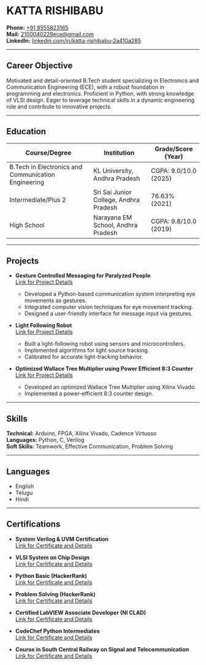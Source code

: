 # KATTA RISHIBABU

**Phone:** [+91 8555823165](tel:+918555823165)  
**Mail:** [2100040229ece@gmail.com](mailto:2100040229ece@gmail.com)  
**LinkedIn:** [linkedin.com/in/katta-rishibabu-2a410a285](https://www.linkedin.com/in/katta-rishibabu-2a410a285)

---

## Career Objective
Motivated and detail-oriented B.Tech student specializing in Electronics and Communication Engineering (ECE), with a robust foundation in programming and electronics. Proficient in Python, with strong knowledge of VLSI design. Eager to leverage technical skills in a dynamic engineering role and contribute to innovative projects.

---

## Education

| **Course/Degree**                            | **Institution**                     | **Grade/Score (Year)**         |
| -------------------------------------------- | ----------------------------------- | ------------------------------ |
| B.Tech in Electronics and Communication Engineering | KL University, Andhra Pradesh       | CGPA: 9.0/10.0 (2025)          |
| Intermediate/Plus 2                          | Sri Sai Junior College, Andhra Pradesh | 76.63% (2021)                 |
| High School                                  | Narayana EM School, Andhra Pradesh  | CGPA: 9.8/10.0 (2019)          |

---

## Projects

- **Gesture Controlled Messaging for Paralyzed People**  
  [Link for Project Details](https://rishibabuprojects.blogspot.com/2024/03/project-title-gesture-controlled.html)
  - Developed a Python-based communication system interpreting eye movements as gestures.
  - Integrated computer vision techniques for eye movement tracking.
  - Designed a user-friendly interface for message input via gestures.

- **Light Following Robot**  
  [Link for Project Details](https://rishibabuprojects.blogspot.com/2024/03/light-following-robot.html)
  - Built a light-following robot using sensors and microcontrollers.
  - Implemented algorithms for light source tracking.
  - Calibrated for accurate light-tracking behavior.

- **Optimized Wallace Tree Multiplier using Power Efficient 8:3 Counter**  
  [Link for Project Details](https://rishibabuprojects.blogspot.com/2024/03/optimized-wallace-tree-multiplier-with.html)
  - Developed an optimized Wallace Tree Multiplier using Xilinx Vivado.
  - Implemented a power-efficient 8:3 counter design.

---

## Skills

**Technical:** Arduino, FPGA, Xilinx Vivado, Cadence Virtuoso  
**Languages:** Python, C, Verilog  
**Soft Skills:** Teamwork, Effective Communication, Problem Solving

---

## Languages

- English
- Telugu
- Hindi

---

## Certifications

- **System Verilog \& UVM Certification**  
  [Link for Certificate and Details](https://rishibabucertificate.blogspot.com/2024/05/system-verilog-uvm.html)
  
- **VLSI System on Chip Design**  
  [Link for Certificate and Details](https://rishibabucertificate.blogspot.com/2024/05/vlsi-system-on-chip-design.html)
  
- **Python Basic (HackerRank)**  
  [Link for Certificate and Details](https://rishibabucertificate.blogspot.com/2024/06/python-basic.html)
  
- **Problem Solving (HackerRank)**  
  [Link for Certificate and Details](https://rishibabucertificate.blogspot.com/2024/06/problem-solving.html)
  
- **Certified LabVIEW Associate Developer (NI CLAD)**  
  [Link for Certificate and Details](https://rishibabucertificate.blogspot.com/2024/03/course-in-ni-clad-on-certified-labview.html)
  
- **CodeChef Python Intermediates**  
  [Link for Certificate and Details](https://rishibabucertificate.blogspot.com/2024/03/course-in-codechef-on-python.html)
  
- **Course in South Central Railway on Signal and Telecommunication**  
  [Link for Certificate and Details](https://rishibabucertificate.blogspot.com/2024/03/intenship.html)
